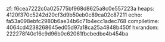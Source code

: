 zf: f6cea7222c0a025775bf968d8625a8c0e557223a
heaps: 4120f370c5242d20cf3d9b50eb0c89ca02c87211
echo: fa53a098ebfc2980b6ae34b6c71b4ecc1adec768
compiletime: 4064cd4238268645ed05d97a18ca25a4848b450f
hxrandom: 222278f40c16c9d96b0c62061fbcbedbe4b454ba
